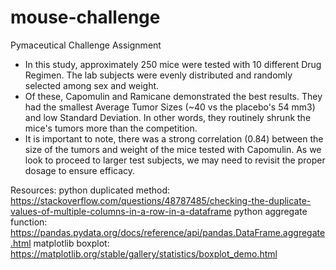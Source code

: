 # mouse-challenge
Pymaceutical Challenge Assignment
- In this study, approximately 250 mice were tested with 10 different Drug Regimen. The lab subjects were evenly distributed and randomly selected among sex and weight. 
- Of these, Capomulin and Ramicane demonstrated the best results. They had the smallest Average Tumor Sizes (~40 vs the placebo's 54 mm3) and low Standard Deviation. In other words, they routinely shrunk the mice's tumors more than the competition. 
- It is important to note, there was a strong correlation (0.84) between the size of the tumors and weight of the mice tested with Capomulin. As we look to proceed to larger test subjects, we may need to revisit the proper dosage to ensure efficacy.
 

Resources:
python duplicated method: https://stackoverflow.com/questions/48787485/checking-the-duplicate-values-of-multiple-columns-in-a-row-in-a-dataframe 
python aggregate function: https://pandas.pydata.org/docs/reference/api/pandas.DataFrame.aggregate.html 
matplotlib boxplot: https://matplotlib.org/stable/gallery/statistics/boxplot_demo.html

